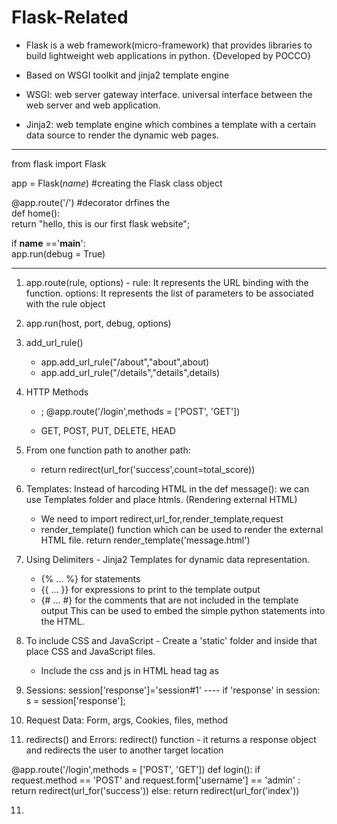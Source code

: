 # Flask-Related

- Flask is a web framework(micro-framework) that provides libraries to build lightweight web applications in python. {Developed by POCCO}
- Based on WSGI toolkit and jinja2 template engine

- WSGI: web server gateway interface. universal interface between the web server and web application.
- Jinja2: web template engine which combines a template with a certain data source to render the dynamic web pages.

----------------------------------------------------------------------------------------------------------------------------------------------------------------------------------

from flask import Flask  
  
app = Flask(_name_) #creating the Flask class object   
 
@app.route('/') #decorator drfines the   
def home():  
    return "hello, this is our first flask website";  
  
if __name__ =='__main__':  
    app.run(debug = True)  
    
-----------------------------------------------------------------------------------------------------------------------------------------------------------------------------------

1. app.route(rule, options)  - rule: It represents the URL binding with the function. options: It represents the list of parameters to be associated with the rule object
2. app.run(host, port, debug, options)  
3. add_url_rule()
    - app.add_url_rule("/about","about",about)  
    - app.add_url_rule("/details","details",details)  

4. HTTP Methods
    - <form action="/submit" method="POST"> ; @app.route('/login',methods = ['POST', 'GET'])
    - GET, POST, PUT, DELETE, HEAD
  
5. From one function path to another path:
    - return redirect(url_for('success',count=total_score))
  
  
5. Templates: Instead of harcoding HTML in the def message(): we can use Templates folder and place htmls. (Rendering external HTML)
    - We need to import redirect,url_for,render_template,request
    - render_template() function which can be used to render the external HTML file. return render_template('message.html') 

6. Using Delimiters - Jinja2 Templates for dynamic data representation. 
    - {% ... %} for statements
    - {{ ... }} for expressions to print to the template output
    - {# ... #} for the comments that are not included in the template output
  This can be used to embed the simple python statements into the HTML.
  
7. To include CSS and JavaScript - Create a 'static' folder and inside that place CSS and JavaScript files.
    - Include the css and js in HTML head tag as     <link rel= "stylesheet" type= "text/css" href= "{{ url_for('static',filename='style/css.css') }}">
  
8. Sessions: session['response']='session#1'   ----  if 'response' in session:   s = session['response'];  
  
9. Request Data: Form, args, Cookies, files, method
  
10. redirects() and Errors: redirect() function - it returns a response object and redirects the user to another target location
  
  @app.route('/login',methods = ['POST', 'GET']) 
def login(): 
   if request.method == 'POST' and request.form['username'] == 'admin' :
      return redirect(url_for('success'))
   else:
      return redirect(url_for('index'))
  
11. 
  
